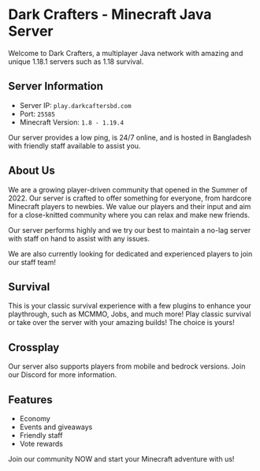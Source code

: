 # Dark Crafters - Minecraft Java Server

Welcome to Dark Crafters, a multiplayer Java network with amazing and unique 1.18.1 servers such as 1.18 survival.



## Server Information
- Server IP: `play.darkcaftersbd.com`
- Port: `25585`
- Minecraft Version: `1.8 - 1.19.4`

Our server provides a low ping, is 24/7 online, and is hosted in Bangladesh with friendly staff available to assist you.

## About Us
We are a growing player-driven community that opened in the Summer of 2022. Our server is crafted to offer something for everyone, from hardcore Minecraft players to newbies. We value our players and their input and aim for a close-knitted community where you can relax and make new friends.

Our server performs highly and we try our best to maintain a no-lag server with staff on hand to assist with any issues.

We are also currently looking for dedicated and experienced players to join our staff team!

## Survival
This is your classic survival experience with a few plugins to enhance your playthrough, such as MCMMO, Jobs, and much more! Play classic survival or take over the server with your amazing builds! The choice is yours!

## Crossplay
Our server also supports players from mobile and bedrock versions. Join our Discord for more information.

## Features
- Economy
- Events and giveaways
- Friendly staff
- Vote rewards

Join our community NOW and start your Minecraft adventure with us! 

